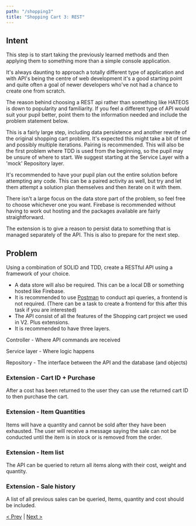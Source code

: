 ```yaml
---
path: "/shopping3"
title: "Shopping Cart 3: REST"
---
```

## Intent
This step is to start taking the previously learned methods and then applying them to something more than a simple console application.

It's always daunting to approach a totally different type of application and with API's being the centre of web development it's a good starting point and quite often a goal of newer developers who've not had a chance to create one from scratch.

The reason behind choosing a REST api rather than something like HATEOS is down to popularity and familiarity. If you feel a different type of API would suit your pupil better, point them to the information needed and include the problem statement below. 

This is a fairly large step, including data persistence and another rewrite of the original shopping cart problem. It's expected this might take a bit of time and possibly multiple iterations. Pairing is recommended. This will also be the first problem where TDD is used from the beginning, so the pupil may be unsure of where to start. We suggest starting at the Service Layer with a 'mock' Repository layer. 

It's recommended to have your pupil plan out the entire solution before attempting any code. This can be a paired activity as well, but try and let them attempt a solution plan themselves and then iterate on it with them. 

There isn't a large focus on the data store part of the problem, so feel free to choose whichever one you want. Firebase is recommended without having to work out hosting and the packages available are fairly straightforward.

The extension is to give a reason to persist data to something that is managed separately of the API. This is also to prepare for the next step. 

## Problem
Using a combination of SOLID and TDD, create a RESTful API using a framework of your choice.

- A data store will also be required. This can be a local DB or something hosted like Firebase.
- It is recommended to use [Postman](https://www.getpostman.com/) to conduct api queries, a frontend is not required. (There can be a task to create a frontend for this after this task if you are interested)
- The API consist of all the features of the Shopping cart project we used in V2. Plus extensions. 
- It is recommended to have three layers.

Controller - Where API commands are received

Service layer - Where logic happens

Repository - The interface between the API and the database (and objects)

### Extension - Cart ID + Purchase

After a cost has been returned to the user they can use the returned cart ID to then purchase the cart. 

### Extension - Item Quantities

Items will have a quantity and cannot be sold after they have been exhausted. The user will receive a message saying the sale can not be conducted until the item is in stock or is removed from the order.

### Extension - Item list

The API can be queried to return all items along with their cost, weight and quantity.

### Extension - Sale history 

A list of all previous sales can be queried, Items, quantity and cost should be included.

[< Prev](../TDD) | [Next >](../shopping3_5)